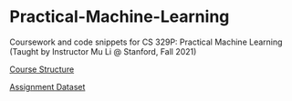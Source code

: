 ﻿# Practical-Machine-Learning
Coursework and code snippets for CS 329P: Practical Machine Learning (Taught by Instructor Mu Li @ Stanford, Fall 2021)

[Course Structure](https://c.d2l.ai/stanford-cs329p/)

[Assignment Dataset](https://c.d2l.ai/stanford-cs329p/assignments.html#assignment-1)

